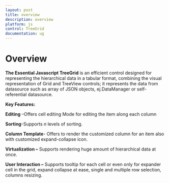```yaml
---
layout: post
title: overview
description: overview
platform: js
control: TreeGrid
documentation: ug
---
```


# Overview

**The Essential Javascript TreeGrid** is an efficient control designed for representing the hierarchical data in a tabular format, combining the visual representation of Grid and TreeView controls; it represents the data from datasource such as array of JSON objects, ej.DataManager or self-referential datasource.

**Key Features:**

**Editing** –Offers cell editing Mode for editing the item along each column

**Sorting**-Supports _n_ levels of sorting.

**Column Template**- Offers to render the customized column for an item also with customized expand-collapse icon.

**Virtualization –** Supports rendering huge amount of hierarchical data at once. 

**User Interaction –** Supports tooltip for each cell or even only for expander cell in the grid, expand collapse at ease, single and multiple row selection, columns resizing.

